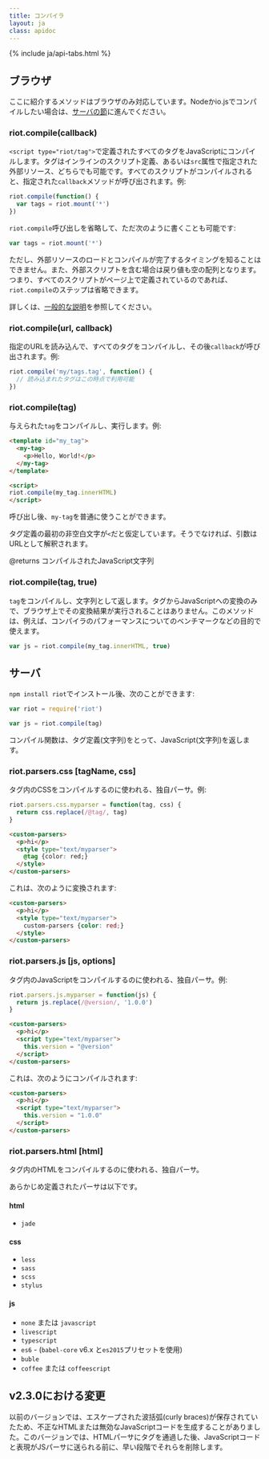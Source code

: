 ```yaml
---
title: コンパイラ
layout: ja
class: apidoc
---
```


{% include ja/api-tabs.html %}

## ブラウザ

ここに紹介するメソッドはブラウザのみ対応しています。Nodeかio.jsでコンパイルしたい場合は、[サーバの節](#サーバ)に進んでください。

### <a name="compile"></a> riot.compile(callback)

`<script type="riot/tag">`で定義されたすべてのタグをJavaScriptにコンパイルします。タグはインラインのスクリプト定義、あるいは`src`属性で指定された外部リソース、どちらでも可能です。すべてのスクリプトがコンパイルされると、指定された`callback`メソッドが呼び出されます。例:

``` javascript
riot.compile(function() {
  var tags = riot.mount('*')
})
```

`riot.compile`呼び出しを省略して、ただ次のように書くことも可能です:

``` javascript
var tags = riot.mount('*')
```

ただし、外部リソースのロードとコンパイルが完了するタイミングを知ることはできません。また、外部スクリプトを含む場合は戻り値も空の配列となります。つまり、すべてのスクリプトがページ上で定義されているのであれば、`riot.compile`のステップは省略できます。

詳しくは、[一般的な説明](/ja/guide/compiler/)を参照してください。

### <a name="compile-fn"></a> riot.compile(url, callback)

指定のURLを読み込んで、すべてのタグをコンパイルし、その後`callback`が呼び出されます。例:

``` javascript
riot.compile('my/tags.tag', function() {
  // 読み込まれたタグはこの時点で利用可能
})
```

### <a name="compile-tag"></a> riot.compile(tag)

与えられた`tag`をコンパイルし、実行します。例:

```html
<template id="my_tag">
  <my-tag>
    <p>Hello, World!</p>
  </my-tag>
</template>

<script>
riot.compile(my_tag.innerHTML)
</script>
```

呼び出し後、`my-tag`を普通に使うことができます。

タグ定義の最初の非空白文字が`<`だと仮定しています。そうでなければ、引数はURLとして解釈されます。

@returns コンパイルされたJavaScript文字列

### <a name="compile-to-str"></a> riot.compile(tag, true)

`tag`をコンパイルし、文字列として返します。タグからJavaScriptへの変換のみで、ブラウザ上でその変換結果が実行されることはありません。このメソッドは、例えば、コンパイラのパフォーマンスについてのベンチマークなどの目的で使えます。

``` js
var js = riot.compile(my_tag.innerHTML, true)
```

## サーバ

`npm install riot`でインストール後、次のことができます:

```js
var riot = require('riot')

var js = riot.compile(tag)
```

コンパイル関数は、タグ定義(文字列)をとって、JavaScript(文字列)を返します。

### <a name="css-parser"></a> riot.parsers.css [tagName, css]

タグ内のCSSをコンパイルするのに使われる、独自パーサ。例:

```js
riot.parsers.css.myparser = function(tag, css) {
  return css.replace(/@tag/, tag)
}
```

```html
<custom-parsers>
  <p>hi</p>
  <style type="text/myparser">
    @tag {color: red;}
  </style>
</custom-parsers>
```

これは、次のように変換されます:

```html
<custom-parsers>
  <p>hi</p>
  <style type="text/myparser">
    custom-parsers {color: red;}
  </style>
</custom-parsers>
```

### <a name="js-parser"></a> riot.parsers.js [js, options]

タグ内のJavaScriptをコンパイルするのに使われる、独自パーサ。例:

```js
riot.parsers.js.myparser = function(js) {
  return js.replace(/@version/, '1.0.0')
}
```

```html
<custom-parsers>
  <p>hi</p>
  <script type="text/myparser">
    this.version = "@version"
  </script>
</custom-parsers>
```

これは、次のようにコンパイルされます:

```html
<custom-parsers>
  <p>hi</p>
  <script type="text/myparser">
    this.version = "1.0.0"
  </script>
</custom-parsers>
```

### <a name="html-parser"></a> riot.parsers.html [html]

タグ内のHTMLをコンパイルするのに使われる、独自パーサ。

あらかじめ定義されたパーサは以下です。
#### html
- `jade`

#### css
- `less`
- `sass`
- `scss`
- `stylus`

#### js
- `none` または `javascript`
- `livescript`
- `typescript`
- `es6` - (`babel-core` v6.x と`es2015`プリセットを使用)
- `buble`
- `coffee` または `coffeescript`

## v2.3.0における変更

以前のバージョンでは、エスケープされた波括弧(curly braces)が保存されていたため、不正なHTMLまたは無効なJavaScriptコードを生成することがありました。このバージョンでは、HTMLパーサにタグを通過した後、JavaScriptコードと表現がJSパーサに送られる前に、早い段階でそれらを削除します。
